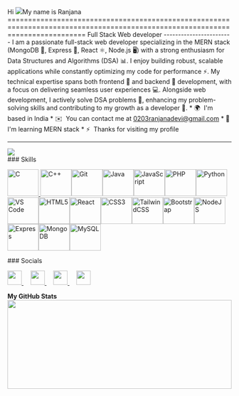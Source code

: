   Hi ![](https://user-images.githubusercontent.com/18350557/176309783-0785949b-9127-417c-8b55-ab5a4333674e.gif)My name is Ranjana
    ===============================================================================================================================
    Full Stack Web developer
    ------------------------
    I am a passionate full-stack web developer specializing in the MERN stack (MongoDB 🍃, Express 🚀, React ⚛️, Node.js
    🖥️) with a strong enthusiasm for Data Structures and Algorithms (DSA) 📊. I enjoy building robust, scalable
    applications while constantly optimizing my code for performance ⚡. My technical expertise spans both frontend 🎨
    and backend 🔧 development, with a focus on delivering seamless user experiences 💻. Alongside web development, I
    actively solve DSA problems 🧠, enhancing my problem-solving skills and contributing to my growth as a developer 🚀.
    * 🌍  I'm based in India
    * ✉️  You can contact me at [0203ranjanadevi@gmail.com](mailto:0203ranjanadevi@gmail.com)
    * 🧠  I'm learning MERN stack
    * ⚡  Thanks for visiting my profile
    <br>
    <hr>
    <a href="https://www.github.com/officialRanjanaDevi" target="_blank" rel="noreferrer"><img
            src="https://img.shields.io/github/followers/officialRanjanaDevi?logo=github&style=for-the-badge&color=84cc16&labelColor=1c1917" /></a>
    <br>
    ### Skills
    <p align="left">
        <a href="https://docs.microsoft.com/en-us/cpp/?view=msvc-170" target="_blank" rel="noreferrer">
            <img src="https://raw.githubusercontent.com/danielcranney/readme-generator/main/public/icons/skills/c-colored.svg"
                width="70" height="60"  alt="C" />
        </a>
        <a href="https://docs.microsoft.com/en-us/cpp/?view=msvc-170" target="_blank" rel="noreferrer">
            <img src="https://raw.githubusercontent.com/danielcranney/readme-generator/main/public/icons/skills/cplusplus-colored.svg"
                width="70" height="60"  alt="C++" /></a><a href="https://git-scm.com/" target="_blank"
            rel="noreferrer"><img
                src="https://raw.githubusercontent.com/danielcranney/readme-generator/main/public/icons/skills/git-colored.svg"
                width="70" height="60"  alt="Git" /></a><a href="https://www.oracle.com/java/" target="_blank"
            rel="noreferrer"><img
                src="https://raw.githubusercontent.com/danielcranney/readme-generator/main/public/icons/skills/java-colored.svg"
                width="70" height="60"  alt="Java" /></a><a
            href="https://developer.mozilla.org/en-US/docs/Web/JavaScript" target="_blank" rel="noreferrer"><img
                src="https://raw.githubusercontent.com/danielcranney/readme-generator/main/public/icons/skills/javascript-colored.svg"
                width="70" height="60"  alt="JavaScript" /></a><a href="https://www.php.net/" target="_blank"
            rel="noreferrer"><img
                src="https://raw.githubusercontent.com/danielcranney/readme-generator/main/public/icons/skills/php-colored.svg"
                width="70" height="60"  alt="PHP" /></a><a href="https://www.python.org/" target="_blank"
            rel="noreferrer"><img
                src="https://raw.githubusercontent.com/danielcranney/readme-generator/main/public/icons/skills/python-colored.svg"
                width="70" height="60"  alt="Python" /></a><a href="https://code.visualstudio.com/" target="_blank"
            rel="noreferrer"><img
                src="https://raw.githubusercontent.com/danielcranney/readme-generator/main/public/icons/skills/visualstudiocode.svg"
                width="70" height="60"  alt="VS Code" /></a><a
            href="https://developer.mozilla.org/en-US/docs/Glossary/HTML5" target="_blank" rel="noreferrer"><img
                src="https://raw.githubusercontent.com/danielcranney/readme-generator/main/public/icons/skills/html5-colored.svg"
                width="70" height="60"  alt="HTML5" /></a><a href="https://reactjs.org/" target="_blank"
            rel="noreferrer"><img
                src="https://raw.githubusercontent.com/danielcranney/readme-generator/main/public/icons/skills/react-colored.svg"
                width="70" height="60"  alt="React" /></a><a href="https://www.w3.org/TR/CSS/#css" target="_blank"
            rel="noreferrer"><img
                src="https://raw.githubusercontent.com/danielcranney/readme-generator/main/public/icons/skills/css3-colored.svg"
                width="70" height="60"  alt="CSS3" /></a><a href="https://tailwindcss.com/" target="_blank"
            rel="noreferrer"><img
                src="https://raw.githubusercontent.com/danielcranney/readme-generator/main/public/icons/skills/tailwindcss-colored.svg"
                width="70" height="60"  alt="TailwindCSS" /></a><a href="https://getbootstrap.com/" target="_blank"
            rel="noreferrer"><img
                src="https://raw.githubusercontent.com/danielcranney/readme-generator/main/public/icons/skills/bootstrap-colored.svg"
                width="70" height="60"  alt="Bootstrap" /></a><a href="https://nodejs.org/en/" target="_blank"
            rel="noreferrer"><img
                src="https://raw.githubusercontent.com/danielcranney/readme-generator/main/public/icons/skills/nodejs-colored.svg"
                width="70" height="60"  alt="NodeJS" /></a><a href="https://expressjs.com/" target="_blank"
            rel="noreferrer"><img
                src="https://raw.githubusercontent.com/danielcranney/readme-generator/main/public/icons/skills/express-colored.svg"
                width="70" height="60"  alt="Express" /></a><a href="https://www.mongodb.com/" target="_blank"
            rel="noreferrer"><img
                src="https://raw.githubusercontent.com/danielcranney/readme-generator/main/public/icons/skills/mongodb-colored.svg"
                width="70" height="60"  alt="MongoDB" /></a><a href="https://www.mysql.com/" target="_blank"
            rel="noreferrer"><img
                src="https://raw.githubusercontent.com/danielcranney/readme-generator/main/public/icons/skills/mysql-colored.svg"
                width="70" height="60"  alt="MySQL" /></a>
    </p>
    ### Socials
    <p align="left">
        <a href="https://www.github.com/officialRanjanaDevi" target="_blank" rel="noreferrer">
            <picture>
                <source media="(prefers-color-scheme: dark)"
                    srcset="https://raw.githubusercontent.com/danielcranney/readme-generator/main/public/icons/socials/github-dark.svg" />
                <source media="(prefers-color-scheme: light)"
                    srcset="https://raw.githubusercontent.com/danielcranney/readme-generator/main/public/icons/socials/github.svg" />
                <img src="https://raw.githubusercontent.com/danielcranney/readme-generator/main/public/icons/socials/github.svg"
                    width="32" height="32" />
            </picture>
        </a>&nbsp;&nbsp;&nbsp;
        <a href="http://www.instagram.com/_im_ranjana/" target="_blank" rel="noreferrer">
            <picture>
                <source media="(prefers-color-scheme: dark)"
                    srcset="https://raw.githubusercontent.com/danielcranney/readme-generator/main/public/icons/socials/instagram-dark.svg" />
                <source media="(prefers-color-scheme: light)"
                    srcset="https://raw.githubusercontent.com/danielcranney/readme-generator/main/public/icons/socials/instagram.svg" />
                <img src="https://raw.githubusercontent.com/danielcranney/readme-generator/main/public/icons/socials/instagram.svg"
                    width="32" height="32" />
            </picture>
        </a>&nbsp;&nbsp;&nbsp;
        <a href="https://www.linkedin.com/in/ranjana-devi-58976327b/" target="_blank" rel="noreferrer">
            <picture>
                <source media="(prefers-color-scheme: dark)"
                    srcset="https://raw.githubusercontent.com/danielcranney/readme-generator/main/public/icons/socials/linkedin-dark.svg" />
                <source media="(prefers-color-scheme: light)"
                    srcset="https://raw.githubusercontent.com/danielcranney/readme-generator/main/public/icons/socials/linkedin.svg" />
                <img src="https://raw.githubusercontent.com/danielcranney/readme-generator/main/public/icons/socials/linkedin.svg"
                    width="32" height="32" />
            </picture>
        </a>&nbsp;&nbsp;&nbsp;
        <a href="https://www.youtube.com/@original_panda_coder" target="_blank" rel="noreferrer">
            <picture>
                <source media="(prefers-color-scheme: dark)"
                    srcset="https://raw.githubusercontent.com/danielcranney/readme-generator/main/public/icons/socials/youtube-dark.svg" />
                <source media="(prefers-color-scheme: light)"
                    srcset="https://raw.githubusercontent.com/danielcranney/readme-generator/main/public/icons/socials/youtube.svg" />
                <img src="https://raw.githubusercontent.com/danielcranney/readme-generator/main/public/icons/socials/youtube.svg"
                    width="32" height="32" />
            </picture>
        </a>
    </p>
    <b>My GitHub Stats</b></br>
    <a href="http://www.github.com/officialRanjanaDevi">
        <img
            src="https://github-readme-streak-stats.herokuapp.com/?user=officialRanjanaDevi&stroke=ffffff&background=1c1917&ring=f97316&fire=f97316&currStreakNum=ffffff&currStreakLabel=f97316&sideNums=ffffff&sideLabels=ffffff&dates=ffffff&hide_border=true" width="100%" height="200"/></a><a
        href="https://github.com/officialRanjanaDevi" align="left">
      
